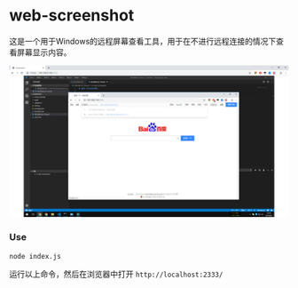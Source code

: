 # web-screenshot

这是一个用于Windows的远程屏幕查看工具，用于在不进行远程连接的情况下查看屏幕显示内容。

![](README_assets/20190802_141950.png)


### Use

```
node index.js
```

运行以上命令，然后在浏览器中打开 `http://localhost:2333/`

